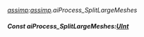 _[assimp](../../modules/assimp/assimp-module.md):[assimp](../../modules/assimp/assimp-module.md).aiProcess\_SplitLargeMeshes_
##### Const aiProcess\_SplitLargeMeshes:[UInt](../../modules/wonkey/wonkey-types-uint.md)
